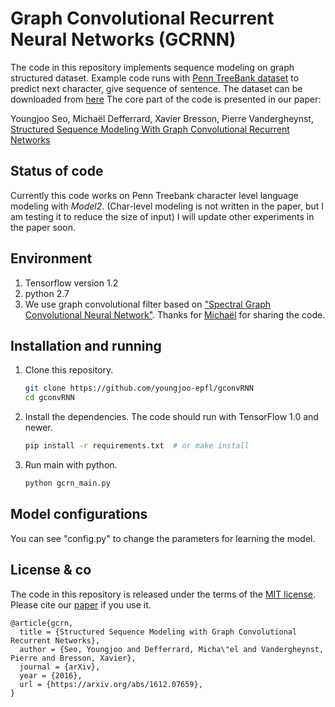 # Graph Convolutional Recurrent Neural Networks (GCRNN)

The code in this repository implements sequence modeling on graph structured dataset.
Example code runs with [Penn TreeBank dataset](http://aclweb.org/anthology/J93-2004) to predict next character, give sequence of sentence. The dataset can be downloaded from [here](https://github.com/carpedm20/RCMN/tree/master/data/ptb)
The core part of the code is presented in our paper:

Youngjoo Seo, Michaël Defferrard, Xavier Bresson, Pierre Vandergheynst, [Structured Sequence Modeling With Graph Convolutional Recurrent Networks][paper]

[paper]: https://arxiv.org/abs/1612.07659

## Status of code
Currently this code works on Penn Treebank character level language modeling with *Model2*. (Char-level modeling is not written in the paper, but I am testing it to reduce the size of input)
I will update other experiments in the paper soon.

## Environment
1. Tensorflow version 1.2
2. python 2.7
3. We use graph convolutional filter based on ["Spectral Graph Convolutional Neural Network"](https://github.com/mdeff/cnn_graph). Thanks for [Michaël](https://github.com/mdeff) for sharing the code.

## Installation and running

1. Clone this repository.
   ```sh
   git clone https://github.com/youngjoo-epfl/gconvRNN
   cd gconvRNN
   ```

2. Install the dependencies. The code should run with TensorFlow 1.0 and newer.
   ```sh
   pip install -r requirements.txt  # or make install
   ```

3. Run main with python.
   ```sh
   python gcrn_main.py
   ```


## Model configurations
You can see "config.py" to change the parameters for learning the model.

## License & co

The code in this repository is released under the terms of the [MIT license](LICENSE).
Please cite our [paper] if you use it.

```
@article{gcrn,
  title = {Structured Sequence Modeling with Graph Convolutional Recurrent Networks},
  author = {Seo, Youngjoo and Defferrard, Micha\"el and Vandergheynst, Pierre and Bresson, Xavier},
  journal = {arXiv},
  year = {2016},
  url = {https://arxiv.org/abs/1612.07659},
}
```
